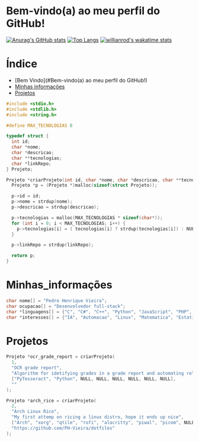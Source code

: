 Bem-vindo(a) ao meu perfil do GitHub!
=====================================

[![Anurag's GitHub stats](https://github-readme-stats.vercel.app/api?username=PH-Vieira&show_icons=true&theme=ocean_dark&layout=compact)](https://github.com/anuraghazra/github-readme-stats) [![Top Langs](https://github-readme-stats.vercel.app/api/top-langs/?username=PH-Vieira&theme=ocean_dark)](https://github.com/anuraghazra/github-readme-stats) [![willianrod's wakatime stats](https://github-readme-stats.vercel.app/api/wakatime?username=PH_Vieira&theme=ocean_dark)](https://github.com/anuraghazra/github-readme-stats)

Índice
======
  * [Bem Vindo](#Bem-vindo(a) ao meu perfil do GitHub!)
  * [Minhas informações](#Minhas_informações)
  * [Projetos](#Projetos)

```c
#include <stdio.h>
#include <stdlib.h>
#include <string.h>

#define MAX_TECNOLOGIAS 8

typedef struct {
  int id;
  char *nome;
  char *descricao;
  char **tecnologias;
  char *linkRepo;
} Projeto;

Projeto *criarProjeto(int id, char *nome, char *descricao, char **tecnologias, char *linkRepo) {
  Projeto *p = (Projeto *)malloc(sizeof(struct Projeto));

  p->id = id;
  p->nome = strdup(nome);
  p->descricao = strdup(descricao);

  p->tecnologias = malloc(MAX_TECNOLOGIAS * sizeof(char*));
  for (int i = 0; i < MAX_TECNOLOGIAS; i++) {
    p->tecnologias[i] = ( tecnologias[i] ? strdup(tecnologias[i]) : NULL );
  }

  p->linkRepo = strdup(linkRepo);

  return p;
}

```
Minhas_informações
==================

```c
char nome[] = "Pedro Henrique Vieira";
char ocupacao[] = "Desenvolvedor full-stack";
char *linguagens[] = {"C", "C#", "C++", "Python", "JavaScript", "PHP", "Java"};
char *interesses[] = {"IA", "Automacao", "Linux", "Matematica", "Estatistica"};
```

Projetos
========

```c
Projeto *ocr_grade_report = criarProjeto(
  1,
  "OCR grade report",
  "Algorithm for idetifying grades in a grade report and automating related processes",
  ["PyTesseract", "Python", NULL, NULL, NULL, NULL, NULL, NULL],
  ""
);

Projeto *arch_rice = criarProjeto(
  2,
  "Arch Linux Rice",
  "My first attemp on ricing a linux distro, hope it ends up nice",
  ["Arch", "xorg", "qtile", "rofi", "alacritty", "piwal", "picom", NULL],
  "https://github.com/PH-Vieira/dotfiles"
);
```
